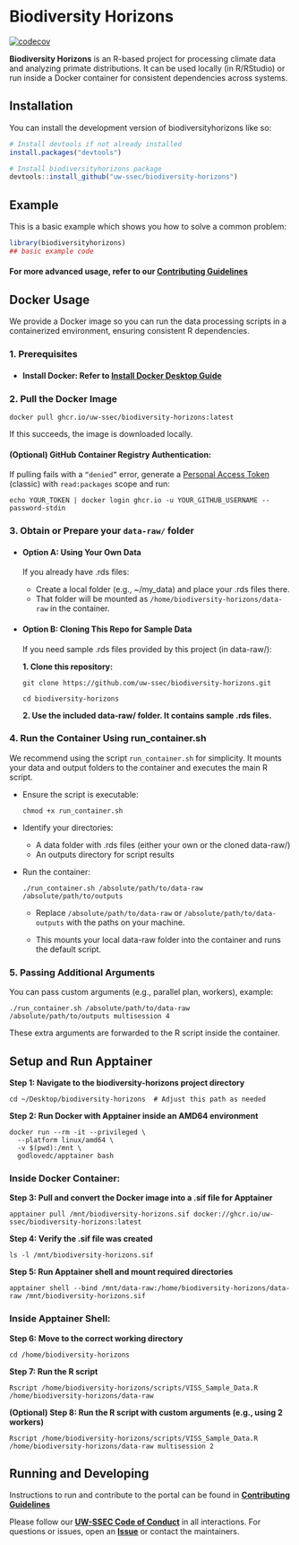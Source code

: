 <!-- README.md is generated from README.Rmd. Please edit that file -->

# Biodiversity Horizons

<!-- badges: start -->

[![codecov](https://codecov.io/gh/uw-ssec/biodiversity-horizons/graph/badge.svg?token=ee1oeNuMlb)](https://codecov.io/gh/uw-ssec/biodiversity-horizons)

<!-- badges: end -->

**Biodiversity Horizons** is an R-based project for processing climate data and
analyzing primate distributions. It can be used locally (in R/RStudio) or run
inside a Docker container for consistent dependencies across systems.

## Installation

You can install the development version of biodiversityhorizons like so:

```r
# Install devtools if not already installed
install.packages("devtools")

# Install biodiversityhorizons package
devtools::install_github("uw-ssec/biodiversity-horizons")
```

## Example

This is a basic example which shows you how to solve a common problem:

```r
library(biodiversityhorizons)
## basic example code
```

#### For more advanced usage, refer to our [**Contributing Guidelines**](./Contributing.md)

## Docker Usage

We provide a Docker image so you can run the data processing scripts in a
containerized environment, ensuring consistent R dependencies.

### 1. Prerequisites

- #### Install Docker: Refer to [**Install Docker Desktop Guide**](https://docs.docker.com/desktop/)

### 2. Pull the Docker Image

```
docker pull ghcr.io/uw-ssec/biodiversity-horizons:latest
```

If this succeeds, the image is downloaded locally.

#### (Optional) GitHub Container Registry Authentication:

If pulling fails with a `“denied”` error, generate a
[Personal Access Token](https://docs.github.com/en/authentication/keeping-your-account-and-data-secure/managing-your-personal-access-tokens)
(classic) with `read:packages` scope and run:

```
echo YOUR_TOKEN | docker login ghcr.io -u YOUR_GITHUB_USERNAME --password-stdin
```

### 3. Obtain or Prepare your `data-raw/` folder

- #### Option A: Using Your Own Data

  If you already have .rds files:

  - Create a local folder (e.g., ~/my_data) and place your .rds files there.
  - That folder will be mounted as `/home/biodiversity-horizons/data-raw` in the
    container.

- #### Option B: Cloning This Repo for Sample Data

  If you need sample .rds files provided by this project (in data-raw/):

  **1. Clone this repository:**

  ```
  git clone https://github.com/uw-ssec/biodiversity-horizons.git
  ```

  ```
  cd biodiversity-horizons
  ```

  **2. Use the included data-raw/ folder. It contains sample .rds files.**

### 4. Run the Container Using run_container.sh

We recommend using the script `run_container.sh` for simplicity. It mounts your
data and output folders to the container and executes the main R script.

- Ensure the script is executable:

  ```
  chmod +x run_container.sh
  ```

- Identify your directories:

  - A data folder with .rds files (either your own or the cloned data-raw/)
  - An outputs directory for script results

- Run the container:

  ```
  ./run_container.sh /absolute/path/to/data-raw /absolute/path/to/outputs
  ```

  - Replace `/absolute/path/to/data-raw` or `/absolute/path/to/data-outputs`
    with the paths on your machine.

  - This mounts your local data-raw folder into the container and runs the
    default script.

### 5. Passing Additional Arguments

You can pass custom arguments (e.g., parallel plan, workers), example:

```
./run_container.sh /absolute/path/to/data-raw /absolute/path/to/outputs multisession 4
```

These extra arguments are forwarded to the R script inside the container.

## Setup and Run Apptainer

**Step 1: Navigate to the biodiversity-horizons project directory**

```
cd ~/Desktop/biodiversity-horizons  # Adjust this path as needed
```

**Step 2: Run Docker with Apptainer inside an AMD64 environment**

```
docker run --rm -it --privileged \
  --platform linux/amd64 \
  -v $(pwd):/mnt \
  godlovedc/apptainer bash
```

### Inside Docker Container:

**Step 3: Pull and convert the Docker image into a .sif file for Apptainer**

```
apptainer pull /mnt/biodiversity-horizons.sif docker://ghcr.io/uw-ssec/biodiversity-horizons:latest
```

**Step 4: Verify the .sif file was created**

```
ls -l /mnt/biodiversity-horizons.sif
```

**Step 5: Run Apptainer shell and mount required directories**

```
apptainer shell --bind /mnt/data-raw:/home/biodiversity-horizons/data-raw /mnt/biodiversity-horizons.sif
```

### Inside Apptainer Shell:

**Step 6: Move to the correct working directory**

```
cd /home/biodiversity-horizons
```

**Step 7: Run the R script**

```
Rscript /home/biodiversity-horizons/scripts/VISS_Sample_Data.R /home/biodiversity-horizons/data-raw
```

**(Optional) Step 8: Run the R script with custom arguments (e.g., using 2
workers)**

```
Rscript /home/biodiversity-horizons/scripts/VISS_Sample_Data.R /home/biodiversity-horizons/data-raw multisession 2
```

## Running and Developing

Instructions to run and contribute to the portal can be found in
[**Contributing Guidelines**](./CONTRIBUTING.md)

Please follow our [**UW-SSEC Code of Conduct**](./CODE_OF_CONDUCT.md) in all
interactions. For questions or issues, open an
[**Issue**](https://github.com/uw-ssec/biodiversity-horizons/issues) or contact
the maintainers.
